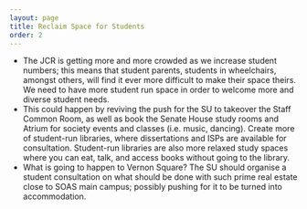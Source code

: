 ```yaml
---
layout: page
title: Reclaim Space for Students
order: 2
---
```

* The JCR is getting more and more crowded as we increase student numbers; this means that student parents, students in wheelchairs, amongst others, will find it ever more difficult to make their space theirs. We need to have more student run space in order to welcome more and diverse student needs.
* This could happen by reviving the push for the SU to takeover the Staff Common Room, as well as book the Senate House study rooms and Atrium for society events and classes (i.e. music, dancing).
Create more of student-run libraries, where dissertations and ISPs are available for consultation. Student-run libraries are also more relaxed study spaces where you can eat, talk, and access books without going to the library.
* What is going to happen to Vernon Square? The SU should organise a student consultation on what should be done with such prime real estate close to SOAS main campus; possibly pushing for it to be turned into accommodation.
